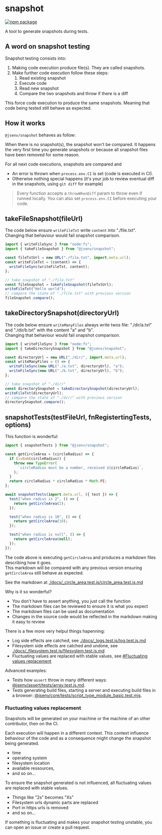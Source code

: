 # snapshot

[![npm package](https://img.shields.io/npm/v/@jsenv/snapshot.svg?logo=npm&label=package)](https://www.npmjs.com/package/@jsenv/snapshot)

A tool to generate snapshots during tests.

## A word on snapshot testing

Snapshot testing consists into:

1. Making code execution produce file(s). They are called snapshots.
2. Make further code execution follow these steps:
   1. Read existing snapshot
   2. Execute code
   3. Read new snapshot
   4. Compare the two snapshots and throw if there is a diff

This force code execution to produce the same snapshots. Meaning that code being tested still behave as expected.

## How it works

`@jsenv/snapshot` behaves as follow:

When there is no snapshot(s), the snapshot won't be compared. It happens the very first time you generate snapshots or because all snapshot files have been removed for some reason.

For all next code executions, snapshots are compared and

- An error is thrown when `process.env.CI` is set (code is executed in CI).
- Otherwise nothing special happens (it's your job to review eventual diff in the snapshots, using `git diff` for example)

> Every function accepts a `throwWhenDiff` param to throw even if runned locally. You can also set `process.env.CI` before executing your code.

## takeFileSnapshot(fileUrl)

The code below ensure `writeFileTxt` write `content` into "./file.txt".  
Changing that behaviour would fail snapshot comparison.

```js
import { writeFileSync } from "node:fs";
import { takeFileSnapshot } from "@jsenv/snapshot";

const fileTxtUrl = new URL("./file.txt", import.meta.url);
const writeFileTxt = (content) => {
  writeFileSync(writeFileTxt, content);
};

// take snapshot of "./file.txt"
const fileSnapshot = takeFileSnapshot(fileTxtUrl);
writeFileTxt("Hello world");
// compare the state of "./file.txt" with previous version
fileSnapshot.compare();
```

## takeDirectorySnapshot(directoryUrl)

The code below ensure `writeManyFiles` always write twos file: "./dir/a.txt" and "./dir/b.txt" with the content "a" and "b".  
Changing that behaviour would fail snapshot comparison.

```js
import { writeFileSync } from "node:fs";
import { takeDirectorySnapshot } from "@jsenv/snapshot";

const directoryUrl = new URL("./dir/", import.meta.url);
const writeManyFiles = () => {
  writeFileSync(new URL("./a.txt", directoryUrl), "a");
  writeFileSync(new URL("./b.txt", directoryUrl), "b");
};

// take snapshot of "./dir/"
const directorySnapshot = takeDirectorySnapshot(directoryUrl);
writeFileTxt(directoryUrl);
// compare the state of "./dir/" with previous version
directorySnapshot.compare();
```

## snapshotTests(testFileUrl, fnRegistertingTests, options)

This function is wonderful:

```js
import { snapshotTests } from "@jsenv/snapshot";

const getCircleArea = (circleRadius) => {
  if (isNaN(circleRadius)) {
    throw new TypeError(
      `circleRadius must be a number, received ${circleRadius}`,
    );
  }
  return circleRadius * circleRadius * Math.PI;
};

await snapshotTests(import.meta.url, ({ test }) => {
  test("when radius is 2", () => {
    return getCircleArea(2);
  });

  test("when radius is 10", () => {
    return getCircleArea(10);
  });

  test("when radius is null", () => {
    return getCircleArea(null);
  });
});
```

The code above is executing `getCircleArea` and produces a markdown files describing how it goes.  
This markdown will be compared with any previous version ensuring `getCircleArea` still behave as expected.

See the markdown at [./docs/\_circle_area.test.js/circle_area.test.js.md](./docs/_circle_area.test.js/circle_area.test.js.md)

Why is it so wonderful?

- You don't have to assert anything, you just call the function
- The markdown files can be reviewed to ensure it is what you expect
- The markdown files can be used as documentation
- Changes in the source code would be reflected in the markdown making it easy to review

There is a few more very helpul things hapenning:

- Log side effects are catched, see [./docs/\_logs.test.js/log.test.js.md](./docs/_log.test.js/log.test.js.md)
- Filesystem side effects are catched and undone, see [./docs/\_filesystem.test.js/filesystem.test.js.md](./docs/_filesystem.test.js/filesystem.test.js.md)
- Fluctuating values are replaced with stable values, see [#Fluctuating values replacement](#fluctuating-values-replacement)

Advanced examples:

- Tests how `assert` throw in many different ways: [@jsenv/assert/tests/array.test.js.md](../assert/tests/_array.test.js/array.test.js.md).
- Tests generating build files, starting a server and executing build files in a browser: [@jsenv/core/tests/script_type_module_basic.test.mjs](../../../tests/build/basics/script_type_module_basic/_script_type_module_basic.test.mjs/script_type_module_basic.test.mjs.md).

### Fluctuating values replacement

Snapshots will be generated on your machine or the machine of an other contributor, then on the CI.

Each execution will happen in a different context. This context influence behaviour of the code and as a consequence might change the snapshot being generated.

- time
- operating system
- filesystem location
- available ressources,
- and so on...

To ensure the snapshot generated is not influenced, all fluctuating values are replaced with stable values.

- Things like "2s" becomes "Xs"
- Filesystem urls dynamic parts are replaced
- Port in https urls is removed
- and so on...

If something is fluctuating and makes your snapshot testing unstable, you can open an issue or create a pull request.
